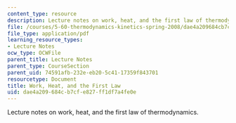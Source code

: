 ```yaml
---
content_type: resource
description: Lecture notes on work, heat, and the first law of thermodynamics.
file: /courses/5-60-thermodynamics-kinetics-spring-2008/dae4a209684cb7cfe827ff1df7a4fe0e_5_60_lecture2.pdf
file_type: application/pdf
learning_resource_types:
- Lecture Notes
ocw_type: OCWFile
parent_title: Lecture Notes
parent_type: CourseSection
parent_uid: 74591afb-232e-eb20-5c41-17359f843701
resourcetype: Document
title: Work, Heat, and the First Law
uid: dae4a209-684c-b7cf-e827-ff1df7a4fe0e
---
```

Lecture notes on work, heat, and the first law of thermodynamics.

